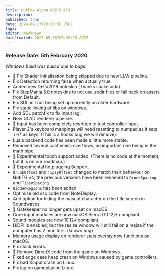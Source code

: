 ```yaml
---
title: OutFox Alpha 402 Build
description: 
published: true
date: 2024-09-17T23:05:50.750Z
tags: 
editor: markdown
dateCreated: 2023-05-16T06:20:15.872Z
---
```


### Release Date: 5th February 2020

_Windows build was pulled due to bugs._

*   🐉 Fix Shader initialisation being skipped due to new LLW pipeline.
*   Fix Detection returning false when actually true.
*   Added new Delta2019 noteskin (Thanks shakesoda).
*   Fix StepMania 5.0 noteskins to not use .redir files or fall back on assets from Default.
*   Fix SDL init not being set up correctly on older hardware.
*   Fix static linking of libs on windows.
*   Add SDL patchfix to fix input lag.
*   New GLAD renderer pipeline.
*   🐉 Input has been completely rewritten to test controller input.
*   Player 2's keyboard mappings will need resetting to numpad as it sets +-/\* as keys. (This is a hooks bug we will remove).
*   Lua's backend code has been made a little more stable.
*   Removed several cachemiss overflows, an important one being in the math pipe.
*   🐉 Experimental touch support added. (There is no code at the moment, but it is on our roadmap.)
*   🐉 Experimental hotplugging Support.
*   `DrunkOffset` and `TipsyOffset` changed to match their behaviour on NotITG v4; the previous versions have been renamed to `DrunkSpacing` and `TipsySpacing`.
*   `HiddenRegions` has been added
*   Optimise old ssc code from NoteDisplay.
*   Add option for hiding the mascot character on the title screen in Soundwaves
*   🐉 Gatekeeper no longer gets upset on macOS
*   Core input modules are now macOS Sierra (10.12)+ compliant.
*   Sound modules are now 10.12+ compliant.
*   HiDPI is enabled, but the resize window will still fail on a resize if the computer has 2 monitors. (known bug)
*   Memory usage display on renderer stats overlay now functions on macOS.
*   Fix clock errors.
*   🐉 Remove DirectX code from the game on Windows.
*   Fixed edge case heap crash on Windows caused by game controllers.
*   Fix bad Xinput crash on Linux.
*   Fix lag on gameplay on Linux.